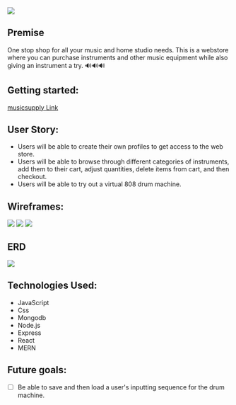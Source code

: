 <img src="https://i.imgur.com/lkDjAg5.png">

## Premise

One stop shop for all your music and home studio needs. This is a webstore where you can purchase instruments and other music equipment while also giving an instrument a try. 🔊🔊🔊

## Getting started:

[musicsupply Link](https://musicsupply.herokuapp.com/)

## User Story:

- Users will be able to create their own profiles to get access to the web store.
- Users will be able to browse through different categories of instruments, add them to their cart, adjust quantities, delete items from cart, and then checkout.
- Users will be able to try out a virtual 808 drum machine.

## Wireframes:

<img src="https://i.imgur.com/U2kPmfY.png">

<img src="https://i.imgur.com/yMIx12W.png">

<img src="https://i.imgur.com/Sfhju0G.png">

## ERD

<img src="https://i.imgur.com/EplIXxn.png">

## Technologies Used:

- JavaScript
- Css
- Mongodb
- Node.js
- Express
- React
- MERN

## Future goals:

- [ ] Be able to save and then load a user's inputting sequence for the drum machine.
